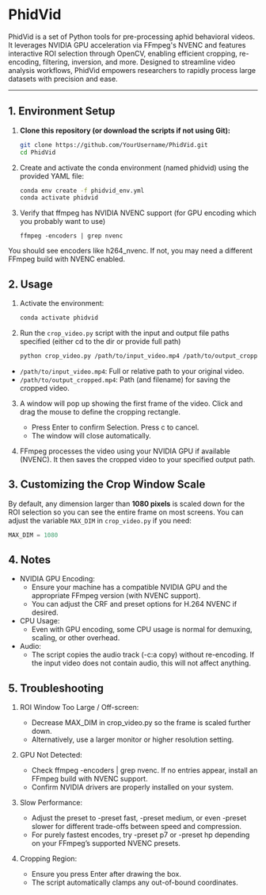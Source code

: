 # PhidVid
PhidVid is a set of Python tools for pre-processing aphid behavioral videos. It leverages NVIDIA GPU acceleration via FFmpeg's NVENC and features interactive ROI selection through OpenCV, enabling efficient cropping, re-encoding, filtering, inversion, and more. Designed to streamline video analysis workflows, PhidVid empowers researchers to rapidly process large datasets with precision and ease.

---

## 1. Environment Setup

1. **Clone this repository (or download the scripts if not using Git):**

   ```bash
   git clone https://github.com/YourUsername/PhidVid.git
   cd PhidVid
   
2. Create and activate the conda environment (named phidvid) using the provided YAML file:

   ```bash
   conda env create -f phidvid_env.yml
   conda activate phidvid

3. Verify that ffmpeg has NVIDIA NVENC support (for GPU encoding which you probably want to use)

   ```
   ffmpeg -encoders | grep nvenc
You should see encoders like h264_nvenc. If not, you may need a different FFmpeg build with NVENC enabled.

## 2. Usage 

1. Activate the environment:

   ``` bash
   conda activate phidvid

2. Run the ```crop_video.py``` script with the input and output file paths specified (either cd to the dir or provide full path)
   ``` bash
   python crop_video.py /path/to/input_video.mp4 /path/to/output_cropped.mp4
   
- ```/path/to/input_video.mp4```: Full or relative path to your original video.
- ```/path/to/output_cropped.mp4```: Path (and filename) for saving the cropped video.

3. A window will pop up showing the first frame of the video. Click and drag the mouse to define the cropping rectangle.

   - Press Enter to confirm Selection. Press c to cancel.
   - The window will close automatically.

4. FFmpeg processes the video using your NVIDIA GPU if available (NVENC). It then saves the cropped video to your specified output path.

## 3. Customizing the Crop Window Scale

By default, any dimension larger than **1080 pixels** is scaled down for the ROI selection so you can see the entire frame on most screens. You can adjust the variable ```MAX_DIM``` in ```crop_video.py``` if you need:

```python
MAX_DIM = 1080
```

## 4. Notes

- NVIDIA GPU Encoding:
   - Ensure your machine has a compatible NVIDIA GPU and the appropriate FFmpeg version (with NVENC support).
   - You can adjust the CRF and preset options for H.264 NVENC if desired.
- CPU Usage:
   - Even with GPU encoding, some CPU usage is normal for demuxing, scaling, or other overhead.
- Audio:
   - The script copies the audio track (-c:a copy) without re-encoding. If the input video does not contain audio, this will not affect anything.

## 5. Troubleshooting

1. ROI Window Too Large / Off-screen:

   - Decrease MAX_DIM in crop_video.py so the frame is scaled further down.
   - Alternatively, use a larger monitor or higher resolution setting.

2. GPU Not Detected:

   - Check ffmpeg -encoders | grep nvenc. If no entries appear, install an FFmpeg build with NVENC support.
   - Confirm NVIDIA drivers are properly installed on your system.

3. Slow Performance:

   - Adjust the preset to -preset fast, -preset medium, or even -preset slower for different trade-offs between speed and compression.
   - For purely fastest encodes, try -preset p7 or -preset hp depending on your FFmpeg’s supported NVENC presets.

4. Cropping Region:

   - Ensure you press Enter after drawing the box.
   - The script automatically clamps any out-of-bound coordinates.







   

